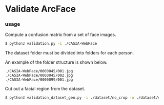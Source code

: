 # Validate ArcFace

### usage

Compute a confusion matrix from a set of face images.

```bash
$ python3 validation.py -i ./CASIA-WebFace
```

The dataset folder must be divided into folders for each person.

An example of the folder structure is shown below.

```
./CASIA-WebFace/0000045/001.jpg
./CASIA-WebFace/0000045/002.jpg
./CASIA-WebFace/0000099/001.jpg
```

Cut out a facial region from the dataset.

```bash
$ python3 validation_dataset_gen.py -i ./dataset/no_crop -o ./dataset/crop
```
